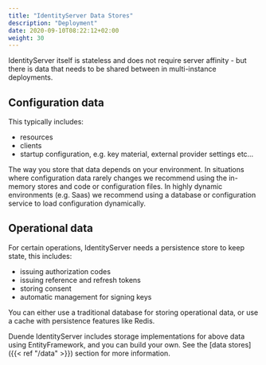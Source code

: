 ```yaml
---
title: "IdentityServer Data Stores"
description: "Deployment"
date: 2020-09-10T08:22:12+02:00
weight: 30
---
```


IdentityServer itself is stateless and does not require server affinity - but there is data that needs to be shared between in multi-instance deployments.

## Configuration data
This typically includes:

* resources
* clients
* startup configuration, e.g. key material, external provider settings etc…

The way you store that data depends on your environment. In situations where configuration data rarely changes we recommend using the in-memory stores and code or configuration files. In highly dynamic environments (e.g. Saas) we recommend using a database or configuration service to load configuration dynamically.

## Operational data
For certain operations, IdentityServer needs a persistence store to keep state, this includes:

* issuing authorization codes
* issuing reference and refresh tokens
* storing consent
* automatic management for signing keys

You can either use a traditional database for storing operational data, or use a cache with persistence features like Redis.

Duende IdentityServer includes storage implementations for above data using EntityFramework, and you can build your own. See the [data stores]({{< ref "/data" >}}) section for more information.